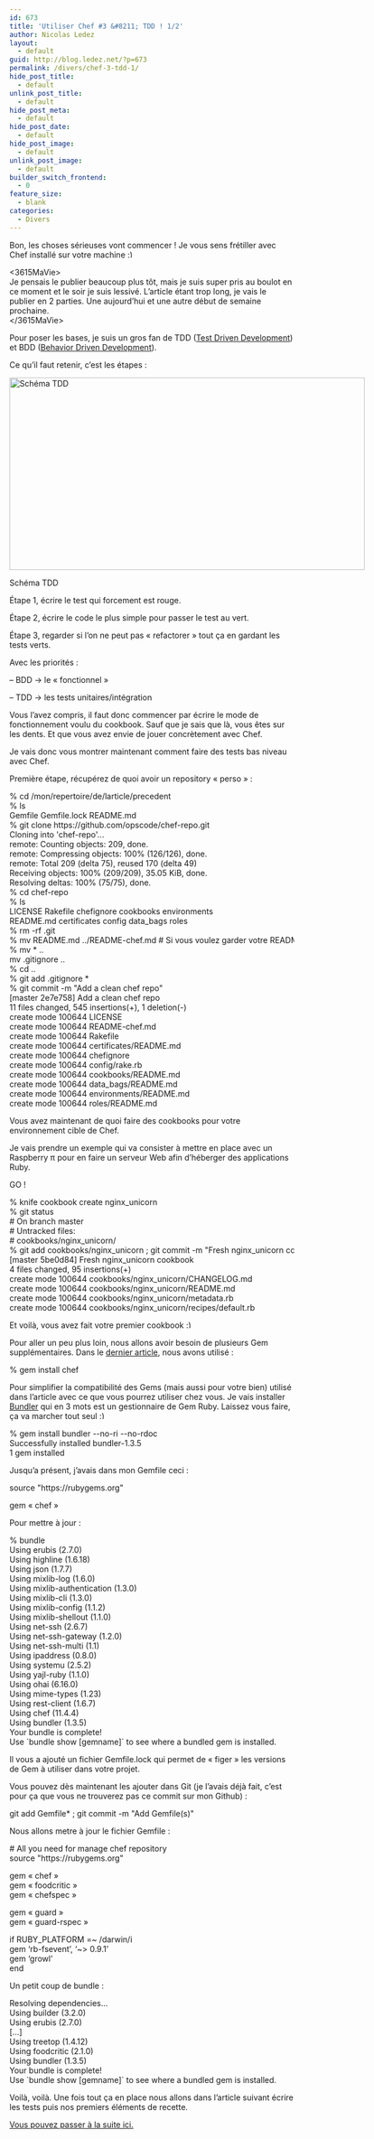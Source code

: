 ```yaml
---
id: 673
title: 'Utiliser Chef #3 &#8211; TDD ! 1/2'
author: Nicolas Ledez
layout:
  - default
guid: http://blog.ledez.net/?p=673
permalink: /divers/chef-3-tdd-1/
hide_post_title:
  - default
unlink_post_title:
  - default
hide_post_meta:
  - default
hide_post_date:
  - default
hide_post_image:
  - default
unlink_post_image:
  - default
builder_switch_frontend:
  - 0
feature_size:
  - blank
categories:
  - Divers
---
```

Bon, les choses sérieuses vont commencer ! Je vous sens frétiller avec Chef installé sur votre machine <img src="https://blog.ledez.net/wp-includes/images/smilies/simple-smile.png" alt=":)" class="wp-smiley" style="height: 1em; max-height: 1em;" />

<3615MaVie>  
Je pensais le publier beaucoup plus tôt, mais je suis super pris au boulot en ce moment et le soir je suis lessivé. L&rsquo;article étant trop long, je vais le publier en 2 parties. Une aujourd&rsquo;hui et une autre début de semaine prochaine.  
</3615MaVie>

Pour poser les bases, je suis un gros fan de TDD ([Test Driven Development][1]) et BDD ([Behavior Driven Development][2]).

<!--more-->

Ce qu&rsquo;il faut retenir, c&rsquo;est les étapes :

<div id="attachment_675" style="width: 639px" class="wp-caption alignnone">
  <a href="http://blog.ledez.net/wp-content/uploads/2013/05/Red-Green-Refactor-4.png"><img class="size-full wp-image-675" src="http://blog.ledez.net/wp-content/uploads/2013/05/Red-Green-Refactor-4.png" alt="Schéma TDD" width="629" height="341" /></a>
  
  <p class="wp-caption-text">
    Schéma TDD
  </p>
</div>

Étape 1, écrire le test qui forcement est rouge.

Étape 2, écrire le code le plus simple pour passer le test au vert.

Étape 3, regarder si l&rsquo;on ne peut pas &laquo;&nbsp;refactorer&nbsp;&raquo; tout ça en gardant les tests verts.

Avec les priorités :

&#8211; BDD -> le &laquo;&nbsp;fonctionnel&nbsp;&raquo;

&#8211; TDD -> les tests unitaires/intégration

Vous l&rsquo;avez compris, il faut donc commencer par écrire le mode de fonctionnement voulu du cookbook. Sauf que je sais que là, vous êtes sur les dents. Et que vous avez envie de jouer concrètement avec Chef.

Je vais donc vous montrer maintenant comment faire des tests bas niveau avec Chef.

Première étape, récupérez de quoi avoir un repository &laquo;&nbsp;perso&nbsp;&raquo; :

<div class="codecolorer-container bash default" style="overflow:auto;white-space:nowrap;">
  <div class="bash codecolorer">
    <span class="sy0">%</span> <span class="kw3">cd</span> <span class="sy0">/</span>mon<span class="sy0">/</span>repertoire<span class="sy0">/</span>de<span class="sy0">/</span>larticle<span class="sy0">/</span>precedent<br /> <span class="sy0">%</span> <span class="kw2">ls</span><br /> Gemfile Gemfile.lock README.md<br /> <span class="sy0">%</span> <span class="kw2">git clone</span> https:<span class="sy0">//</span>github.com<span class="sy0">/</span>opscode<span class="sy0">/</span>chef-repo.git<br /> Cloning into <span class="st_h">'chef-repo'</span>...<br /> remote: Counting objects: <span class="nu0">209</span>, done.<br /> remote: Compressing objects: <span class="nu0">100</span><span class="sy0">%</span> <span class="br0">&#40;</span><span class="nu0">126</span><span class="sy0">/</span><span class="nu0">126</span><span class="br0">&#41;</span>, done.<br /> remote: Total <span class="nu0">209</span> <span class="br0">&#40;</span>delta <span class="nu0">75</span><span class="br0">&#41;</span>, reused <span class="nu0">170</span> <span class="br0">&#40;</span>delta <span class="nu0">49</span><span class="br0">&#41;</span><br /> Receiving objects: <span class="nu0">100</span><span class="sy0">%</span> <span class="br0">&#40;</span><span class="nu0">209</span><span class="sy0">/</span><span class="nu0">209</span><span class="br0">&#41;</span>, <span class="nu0">35.05</span> KiB, done.<br /> Resolving deltas: <span class="nu0">100</span><span class="sy0">%</span> <span class="br0">&#40;</span><span class="nu0">75</span><span class="sy0">/</span><span class="nu0">75</span><span class="br0">&#41;</span>, done.<br /> <span class="sy0">%</span> <span class="kw3">cd</span> chef-repo<br /> <span class="sy0">%</span> <span class="kw2">ls</span><br /> LICENSE Rakefile chefignore cookbooks environments<br /> README.md certificates config data_bags roles<br /> <span class="sy0">%</span> <span class="kw2">rm</span> <span class="re5">-rf</span> .git<br /> <span class="sy0">%</span> <span class="kw2">mv</span> README.md ..<span class="sy0">/</span>README-chef.md <span class="co0"># Si vous voulez garder votre README.md d'origine</span><br /> <span class="sy0">%</span> <span class="kw2">mv</span> <span class="sy0">*</span> ..<br /> <span class="kw2">mv</span> .gitignore ..<br /> <span class="sy0">%</span> <span class="kw3">cd</span> ..<br /> <span class="sy0">%</span> <span class="kw2">git add</span> .gitignore <span class="sy0">*</span><br /> <span class="sy0">%</span> <span class="kw2">git commit</span> <span class="re5">-m</span> <span class="st0">"Add a clean chef repo"</span><br /> <span class="br0">&#91;</span>master 2e7e758<span class="br0">&#93;</span> Add a clean chef repo<br /> <span class="nu0">11</span> files changed, <span class="nu0">545</span> insertions<span class="br0">&#40;</span>+<span class="br0">&#41;</span>, <span class="nu0">1</span> deletion<span class="br0">&#40;</span>-<span class="br0">&#41;</span><br /> create mode <span class="nu0">100644</span> LICENSE<br /> create mode <span class="nu0">100644</span> README-chef.md<br /> create mode <span class="nu0">100644</span> Rakefile<br /> create mode <span class="nu0">100644</span> certificates<span class="sy0">/</span>README.md<br /> create mode <span class="nu0">100644</span> chefignore<br /> create mode <span class="nu0">100644</span> config<span class="sy0">/</span>rake.rb<br /> create mode <span class="nu0">100644</span> cookbooks<span class="sy0">/</span>README.md<br /> create mode <span class="nu0">100644</span> data_bags<span class="sy0">/</span>README.md<br /> create mode <span class="nu0">100644</span> environments<span class="sy0">/</span>README.md<br /> create mode <span class="nu0">100644</span> roles<span class="sy0">/</span>README.md
  </div>
</div>

Vous avez maintenant de quoi faire des cookbooks pour votre environnement cible de Chef.

Je vais prendre un exemple qui va consister à mettre en place avec un Raspberry π pour en faire un serveur Web afin d’héberger des applications Ruby.

GO !

<div class="codecolorer-container bash default" style="overflow:auto;white-space:nowrap;">
  <div class="bash codecolorer">
    <span class="sy0">%</span> knife cookbook create nginx_unicorn<br /> <span class="sy0">%</span> <span class="kw2">git status</span><br /> <span class="co0"># On branch master</span><br /> <span class="co0"># Untracked files:</span><br /> <span class="co0"># cookbooks/nginx_unicorn/</span><br /> <span class="sy0">%</span> <span class="kw2">git add</span> cookbooks<span class="sy0">/</span>nginx_unicorn ; <span class="kw2">git commit</span> <span class="re5">-m</span> <span class="st0">"Fresh nginx_unicorn cookbook"</span><br /> <span class="br0">&#91;</span>master 5be0d84<span class="br0">&#93;</span> Fresh nginx_unicorn cookbook<br /> <span class="nu0">4</span> files changed, <span class="nu0">95</span> insertions<span class="br0">&#40;</span>+<span class="br0">&#41;</span><br /> create mode <span class="nu0">100644</span> cookbooks<span class="sy0">/</span>nginx_unicorn<span class="sy0">/</span>CHANGELOG.md<br /> create mode <span class="nu0">100644</span> cookbooks<span class="sy0">/</span>nginx_unicorn<span class="sy0">/</span>README.md<br /> create mode <span class="nu0">100644</span> cookbooks<span class="sy0">/</span>nginx_unicorn<span class="sy0">/</span>metadata.rb<br /> create mode <span class="nu0">100644</span> cookbooks<span class="sy0">/</span>nginx_unicorn<span class="sy0">/</span>recipes<span class="sy0">/</span>default.rb
  </div>
</div>

Et voilà, vous avez fait votre premier cookbook <img src="https://blog.ledez.net/wp-includes/images/smilies/simple-smile.png" alt=":)" class="wp-smiley" style="height: 1em; max-height: 1em;" />

Pour aller un peu plus loin, nous allons avoir besoin de plusieurs Gem supplémentaires. Dans le [dernier article][3], nous avons utilisé :

<div class="codecolorer-container bash default" style="overflow:auto;white-space:nowrap;">
  <div class="bash codecolorer">
    <span class="sy0">%</span> gem <span class="kw2">install</span> chef
  </div>
</div>

Pour simplifier la compatibilité des Gems (mais aussi pour votre bien) utilisé dans l&rsquo;article avec ce que vous pourrez utiliser chez vous. Je vais installer [Bundler][4] qui en 3 mots est un gestionnaire de Gem Ruby. Laissez vous faire, ça va marcher tout seul <img src="https://blog.ledez.net/wp-includes/images/smilies/simple-smile.png" alt=":)" class="wp-smiley" style="height: 1em; max-height: 1em;" />

<div class="codecolorer-container bash default" style="overflow:auto;white-space:nowrap;">
  <div class="bash codecolorer">
    <span class="sy0">%</span> gem <span class="kw2">install</span> bundler <span class="re5">--no-ri</span> <span class="re5">--no-rdoc</span><br /> Successfully installed bundler-1.3.5<br /> <span class="nu0">1</span> gem installed
  </div>
</div>

Jusqu&rsquo;a présent, j&rsquo;avais dans mon Gemfile ceci :

<div class="codecolorer-container ruby default" style="overflow:auto;white-space:nowrap;">
  <div class="ruby codecolorer">
    source <span class="st0">"https://rubygems.org"</span>
  </div>
</div>

gem &laquo;&nbsp;chef&nbsp;&raquo;

Pour mettre à jour :

<div class="codecolorer-container bash default" style="overflow:auto;white-space:nowrap;">
  <div class="bash codecolorer">
    <span class="sy0">%</span> bundle<br /> Using erubis <span class="br0">&#40;</span>2.7.0<span class="br0">&#41;</span><br /> Using highline <span class="br0">&#40;</span>1.6.18<span class="br0">&#41;</span><br /> Using json <span class="br0">&#40;</span>1.7.7<span class="br0">&#41;</span><br /> Using mixlib-log <span class="br0">&#40;</span>1.6.0<span class="br0">&#41;</span><br /> Using mixlib-authentication <span class="br0">&#40;</span>1.3.0<span class="br0">&#41;</span><br /> Using mixlib-cli <span class="br0">&#40;</span>1.3.0<span class="br0">&#41;</span><br /> Using mixlib-config <span class="br0">&#40;</span>1.1.2<span class="br0">&#41;</span><br /> Using mixlib-shellout <span class="br0">&#40;</span>1.1.0<span class="br0">&#41;</span><br /> Using net-ssh <span class="br0">&#40;</span>2.6.7<span class="br0">&#41;</span><br /> Using net-ssh-gateway <span class="br0">&#40;</span>1.2.0<span class="br0">&#41;</span><br /> Using net-ssh-multi <span class="br0">&#40;</span><span class="nu0">1.1</span><span class="br0">&#41;</span><br /> Using ipaddress <span class="br0">&#40;</span>0.8.0<span class="br0">&#41;</span><br /> Using systemu <span class="br0">&#40;</span>2.5.2<span class="br0">&#41;</span><br /> Using yajl-ruby <span class="br0">&#40;</span>1.1.0<span class="br0">&#41;</span><br /> Using ohai <span class="br0">&#40;</span>6.16.0<span class="br0">&#41;</span><br /> Using mime-types <span class="br0">&#40;</span><span class="nu0">1.23</span><span class="br0">&#41;</span><br /> Using rest-client <span class="br0">&#40;</span>1.6.7<span class="br0">&#41;</span><br /> Using chef <span class="br0">&#40;</span>11.4.4<span class="br0">&#41;</span><br /> Using bundler <span class="br0">&#40;</span>1.3.5<span class="br0">&#41;</span><br /> Your bundle is <span class="kw3">complete</span><span class="sy0">!</span><br /> Use <span class="sy0">`</span>bundle show <span class="br0">&#91;</span>gemname<span class="br0">&#93;</span><span class="sy0">`</span> to see where a bundled gem is installed.
  </div>
</div>

Il vous a ajouté un fichier Gemfile.lock qui permet de &laquo;&nbsp;figer&nbsp;&raquo; les versions de Gem à utiliser dans votre projet.

Vous pouvez dès maintenant les ajouter dans Git (je l&rsquo;avais déjà fait, c&rsquo;est pour ça que vous ne trouverez pas ce commit sur mon Github) :

<div class="codecolorer-container bash default" style="overflow:auto;white-space:nowrap;">
  <div class="bash codecolorer">
    <span class="kw2">git add</span> Gemfile<span class="sy0">*</span> ; <span class="kw2">git commit</span> <span class="re5">-m</span> <span class="st0">"Add Gemfile(s)"</span>
  </div>
</div>

Nous allons metre à jour le fichier Gemfile :

<div class="codecolorer-container ruby default" style="overflow:auto;white-space:nowrap;">
  <div class="ruby codecolorer">
    <span class="co1"># All you need for manage chef repository</span><br /> source <span class="st0">"https://rubygems.org"</span>
  </div>
</div>

gem &laquo;&nbsp;chef&nbsp;&raquo;  
gem &laquo;&nbsp;foodcritic&nbsp;&raquo;  
gem &laquo;&nbsp;chefspec&nbsp;&raquo;

gem &laquo;&nbsp;guard&nbsp;&raquo;  
gem &laquo;&nbsp;guard-rspec&nbsp;&raquo;

if RUBY_PLATFORM =~ /darwin/i  
gem &lsquo;rb-fsevent&rsquo;, &lsquo;~> 0.9.1&rsquo;  
gem &lsquo;growl&rsquo;  
end

Un petit coup de bundle :

<div class="codecolorer-container bash default" style="overflow:auto;white-space:nowrap;">
  <div class="bash codecolorer">
    Resolving dependencies...<br /> Using builder <span class="br0">&#40;</span>3.2.0<span class="br0">&#41;</span><br /> Using erubis <span class="br0">&#40;</span>2.7.0<span class="br0">&#41;</span><br /> <span class="br0">&#91;</span>...<span class="br0">&#93;</span><br /> Using treetop <span class="br0">&#40;</span>1.4.12<span class="br0">&#41;</span><br /> Using foodcritic <span class="br0">&#40;</span>2.1.0<span class="br0">&#41;</span><br /> Using bundler <span class="br0">&#40;</span>1.3.5<span class="br0">&#41;</span><br /> Your bundle is <span class="kw3">complete</span><span class="sy0">!</span><br /> Use <span class="sy0">`</span>bundle show <span class="br0">&#91;</span>gemname<span class="br0">&#93;</span><span class="sy0">`</span> to see where a bundled gem is installed.
  </div>
</div>

Voilà, voilà. Une fois tout ça en place nous allons dans l&rsquo;article suivant écrire les tests puis nos premiers éléments de recette.

[Vous pouvez passer à la suite ici.][5]

 [1]: http://fr.wikipedia.org/wiki/Test_Driven_Development "Définition Wikipedia du TDD"
 [2]: http://fr.wikipedia.org/wiki/Behavior_Driven_Development "Définition Wikipedia de BDD"
 [3]: http://blog.ledez.net/informatique/chef-2-poste-de-travail/ "Utiliser chef #2 – Installation du poste de travail"
 [4]: http://gembundler.com/ "Le site de Bundler"
 [5]: http://blog.ledez.net/informatique/chef-3-tdd-2/ "Utiliser Chef #3 – TDD ! 2/2"